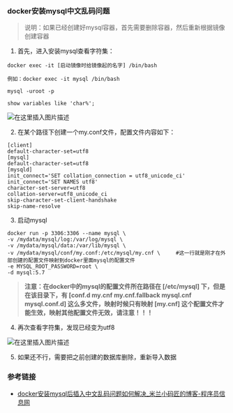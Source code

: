 ### docker安装mysql中文乱码问题

>说明：如果已经创建好mysql容器，首先需要删除容器，然后重新根据镜像创建容器

1. 首先，进入安装mysql查看字符集：

```shell
docker exec -it [启动镜像时给镜像起的名字] /bin/bash

例如：docker exec -it mysql /bin/bash

mysql -uroot -p

show variables like 'char%';
```

![在这里插入图片描述](https://img-blog.csdnimg.cn/20200813173321113.png?x-oss-process=image/watermark,type_ZmFuZ3poZW5naGVpdGk,shadow_10,text_aHR0cHM6Ly9ibG9nLmNzZG4ubmV0L3dlaXhpbl80MzY0NTYwMw==,size_16,color_FFFFFF,t_70#pic_center)

2. 在某个路径下创建一个my.conf文件，配置文件内容如下：

```shell
[client]
default-character-set=utf8
[mysql]
default-character-set=utf8
[mysqld]
init_connect='SET collation_connection = utf8_unicode_ci'
init_connect='SET NAMES utf8'
character-set-server=utf8
collation-server=utf8_unicode_ci
skip-character-set-client-handshake
skip-name-resolve
```

3. 启动mysql

```shell
docker run -p 3306:3306 --name mysql \
-v /mydata/mysql/log:/var/log/mysql \
-v /mydata/mysql/data:/var/lib/mysql \
-v /mydata/mysql/conf/my.conf:/etc/mysql/my.cnf \     #这一行就是刚才在外部创建的配置文件映射到docker里面mysql的配置文件
-e MYSQL_ROOT_PASSWORD=root \
-d mysql:5.7
```

>**注意：在docker中的mysql的配置文件所在路径在 [/etc/mysql] 下，但是在该目录下，有 [conf.d my.cnf my.cnf.fallback mysql.cnf mysql.conf.d] 这么多文件，映射时候只有映射 [my.cnf] 这个配置文件才能生效，映射其他配置文件无效，请注意！！！**

4. 再次查看字符集，发现已经变为utf8

![在这里插入图片描述](https://img-blog.csdnimg.cn/20200813174316806.png?x-oss-process=image/watermark,type_ZmFuZ3poZW5naGVpdGk,shadow_10,text_aHR0cHM6Ly9ibG9nLmNzZG4ubmV0L3dlaXhpbl80MzY0NTYwMw==,size_16,color_FFFFFF,t_70#pic_center)

5. 如果还不行，需要把之前创建的数据库删除，重新导入数据

### 参考链接

- [docker安装mysql后插入中文乱码问题如何解决_米兰小码匠的博客-程序员信息网](https://www.i4k.xyz/article/weixin_43645603/107981930)


